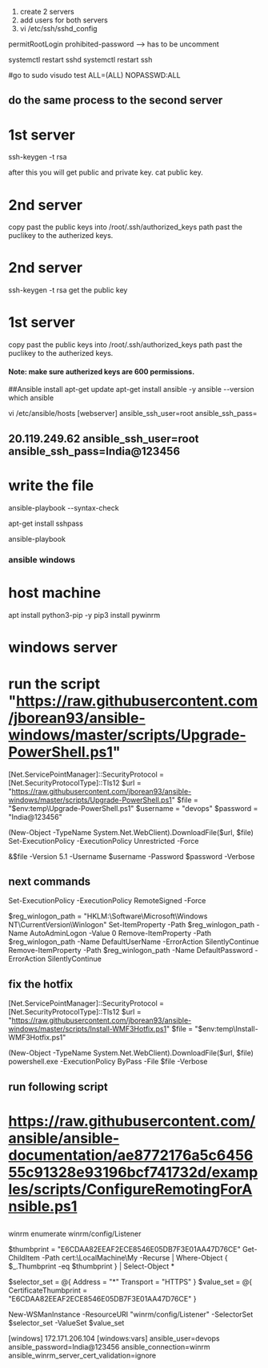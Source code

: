 1) create 2 servers
2) add users for both servers
3) vi /etc/ssh/sshd_config

permitRootLogin prohibited-password     --> has to be uncomment

systemctl restart sshd
systemctl restart ssh

#go to 
sudo visudo
test ALL=(ALL) NOPASSWD:ALL

## do the same process to the second server


# 1st server
ssh-keygen -t rsa

after this you will get public and private key.
cat public key.

# 2nd server
copy past the public keys into /root/.ssh/authorized_keys path
past the puclikey to the autherized keys.


# 2nd server
ssh-keygen -t rsa
get the public key 

# 1st server
copy past the public keys into /root/.ssh/authorized_keys path
past the puclikey to the autherized keys.

#### Note: make sure autherized keys are 600 permissions.



##Ansible install
apt-get update
apt-get install ansible -y
ansible --version
which ansible

vi /etc/ansible/hosts
[webserver]
<publickIP> ansible_ssh_user=root ansible_ssh_pass=<rootpassword>

## 20.119.249.62 ansible_ssh_user=root ansible_ssh_pass=India@123456 ##



# write the file
ansible-playbook <filename> --syntax-check

apt-get install sshpass

ansible-playbook <file>



### ansible windows

# host machine
apt install python3-pip -y
pip3 install pywinrm

# windows server

# run the script "https://raw.githubusercontent.com/jborean93/ansible-windows/master/scripts/Upgrade-PowerShell.ps1"

[Net.ServicePointManager]::SecurityProtocol = [Net.SecurityProtocolType]::Tls12
$url = "https://raw.githubusercontent.com/jborean93/ansible-windows/master/scripts/Upgrade-PowerShell.ps1"
$file = "$env:temp\Upgrade-PowerShell.ps1"
$username = "devops"
$password = "India@123456"

(New-Object -TypeName System.Net.WebClient).DownloadFile($url, $file)
Set-ExecutionPolicy -ExecutionPolicy Unrestricted -Force

&$file -Version 5.1 -Username $username -Password $password -Verbose

## next commands ##
Set-ExecutionPolicy -ExecutionPolicy RemoteSigned -Force

$reg_winlogon_path = "HKLM:\Software\Microsoft\Windows NT\CurrentVersion\Winlogon"
Set-ItemProperty -Path $reg_winlogon_path -Name AutoAdminLogon -Value 0
Remove-ItemProperty -Path $reg_winlogon_path -Name DefaultUserName -ErrorAction SilentlyContinue
Remove-ItemProperty -Path $reg_winlogon_path -Name DefaultPassword -ErrorAction SilentlyContinue


## fix the hotfix
[Net.ServicePointManager]::SecurityProtocol = [Net.SecurityProtocolType]::Tls12
$url = "https://raw.githubusercontent.com/jborean93/ansible-windows/master/scripts/Install-WMF3Hotfix.ps1"
$file = "$env:temp\Install-WMF3Hotfix.ps1"

(New-Object -TypeName System.Net.WebClient).DownloadFile($url, $file)
powershell.exe -ExecutionPolicy ByPass -File $file -Verbose


## run following script
# https://raw.githubusercontent.com/ansible/ansible-documentation/ae8772176a5c645655c91328e93196bcf741732d/examples/scripts/ConfigureRemotingForAnsible.ps1


## 
winrm enumerate winrm/config/Listener


$thumbprint = "E6CDAA82EEAF2ECE8546E05DB7F3E01AA47D76CE"
Get-ChildItem -Path cert:\LocalMachine\My -Recurse | Where-Object { $_.Thumbprint -eq $thumbprint } | Select-Object *


$selector_set = @{
    Address = "*"
    Transport = "HTTPS"
}
$value_set = @{
    CertificateThumbprint = "E6CDAA82EEAF2ECE8546E05DB7F3E01AA47D76CE"
}

New-WSManInstance -ResourceURI "winrm/config/Listener" -SelectorSet $selector_set -ValueSet $value_set











[windows]
172.171.206.104
[windows:vars]
ansible_user=devops
ansible_password=India@123456
ansible_connection=winrm
ansible_winrm_server_cert_validation=ignore
